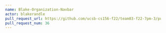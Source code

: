 ```yaml
---
name: Blake-Organization-Navbar
actor: blakerandle
pull_request_url: https://github.com/ucsb-cs156-f22/team03-f22-7pm-3/pull/36
pull_request_num: 36
---
```

